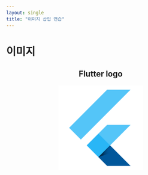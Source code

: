 ```yaml
---
layout: single
title: "이미지 삽입 연습"
---
```


# 이미지
## **<center>Flutter logo</center>**

<p align="center"><img src = ../images/2022-01-08-image/flutter1.png  width="45%" height="30%"></p>